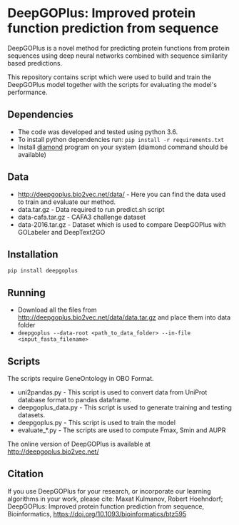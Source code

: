 # DeepGOPlus: Improved protein function prediction from sequence

DeepGOPlus is a novel method for predicting protein functions from
protein sequences using deep neural networks combined with sequence
similarity based predictions.

This repository contains script which were used to build and train the
DeepGOPlus model together with the scripts for evaluating the model's
performance.

## Dependencies
* The code was developed and tested using python 3.6.
* To install python dependencies run:
  `pip install -r requirements.txt`
* Install [diamond](https://github.com/bbuchfink/diamond) program on your system (diamond command should be available)


## Data
* http://deepgoplus.bio2vec.net/data/ - Here you can find the data
used to train and evaluate our method.
 * data.tar.gz - Data required to run predict.sh script
 * data-cafa.tar.gz - CAFA3 challenge dataset
 * data-2016.tar.gz - Dataset which is used to compare DeepGOPlus with
   GOLabeler and DeepText2GO

## Installation
`pip install deepgoplus`

## Running
* Download all the files from http://deepgoplus.bio2vec.net/data/data.tar.gz and place them into data folder
* `deepgoplus --data-root <path_to_data_folder> --in-file <input_fasta_filename>`


## Scripts
The scripts require GeneOntology in OBO Format.
* uni2pandas.py - This script is used to convert data from UniProt
database format to pandas dataframe.
* deepgoplus_data.py - This script is used to generate training and
  testing datasets.
* deepgoplus.py - This script is used to train the model
* evaluate_*.py - The scripts are used to compute Fmax, Smin and AUPR

The online version of DeepGOPlus is available at http://deepgoplus.bio2vec.net/

## Citation

If you use DeepGOPlus for your research, or incorporate our learning algorithms in your work, please cite:
Maxat Kulmanov, Robert Hoehndorf; DeepGOPlus: Improved protein function prediction from sequence, Bioinformatics, https://doi.org/10.1093/bioinformatics/btz595

